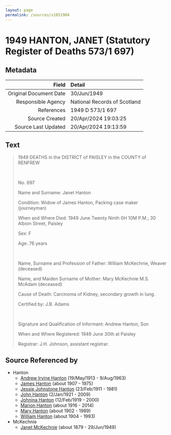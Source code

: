 ```yaml
---
layout: page
permalink: /sources/s1851904
---
```


# 1949 HANTON, JANET (Statutory Register of Deaths 573/1 697)

## Metadata

Field | Detail
---:|:---
Original Document Date | 30/Jun/1949
Responsible Agency | National Records of Scotland
References | 1949 D 573/1 697
Source Created | 20/Apr/2024 19:03:25
Source Last Updated | 20/Apr/2024 19:13:59

## Text

> 1949 DEATHS in the DISTRICT of PAISLEY in the COUNTY of RENFREW
>
> <br/>
>
> No. 697
>
> Name and Surname: Janet Hanton
>
> Condition: Widow of James Hanton, Packing case maker (journeyman)
>
> When and Where Died: 1949 June Twenty Ninth 0H 10M P.M.; 30 Albion Street, Paisley
>
> Sex: F
>
> Age: 76 years
>
> <br/>
>
> Name, Surname and Profession of Father: William McKechnie, Weaver (deceased)
>
> Name, and Maiden Surname of Mother: Mary McKechnie M.S. McAdam (deceased)
>
> Cause of Death: Carcinoma of Kidney, secondary growth in lung.
>
> Certified by: J.B. Adams
>
> <br/>
>
> Signature and Qualification of Informant: Andrew Hanton, Son
>
> When and Where Registered: 1949 June 30th at Paisley
>
> Registrar: J.H. Johnson, assistant registrar.
>

## Source Referenced by

* Hanton
  * [Andrew Irvine Hanton](../people/@53392578@-andrew-irvine-hanton-b1913-5-19-d1963-8-9.md) (19/May/1913 - 9/Aug/1963)
  * [James Hanton](../people/@30630538@-james-hanton-b1907-d1975.md) (about 1907 - 1975)
  * [Jessie Johnstone Hanton](../people/@56011610@-jessie-johnstone-hanton-b1911-2-23-d1981.md) (23/Feb/1911 - 1981)
  * [John Hanton](../people/@30651959@-john-hanton-b1921-1-2-d2009.md) (2/Jan/1921 - 2009)
  * [Johnina Hanton](../people/@68592798@-johnina-hanton-b1919-2-12-d2000.md) (12/Feb/1919 - 2000)
  * [Marion Hanton](../people/@27083581@-marion-hanton-b1916-d2014.md) (about 1916 - 2014)
  * [Mary Hanton](../people/@24857040@-mary-hanton-b1902-d1989.md) (about 1902 - 1989)
  * [William Hanton](../people/@19187808@-william-hanton-b1904-d1993.md) (about 1904 - 1993)
* McKechnie
  * [Janet McKechnie](../people/@47324688@-janet-mckechnie-b1879-d1949-6-29.md) (about 1879 - 29/Jun/1949)
